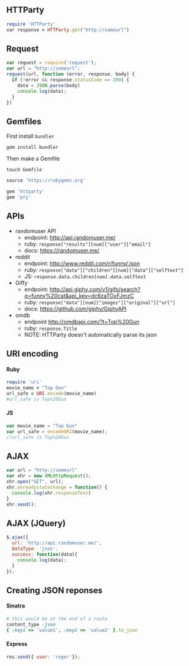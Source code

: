 ## HTTParty
```rb
require 'HTTParty'
var response = HTTParty.get("http://someurl")
```

## Request
```js
var request = require('request');
var url = "http://someurl";
request(url, function (error, response, body) {
  if (!error && response.statusCode == 200) {
    data = JSON.parse(body)
    console.log(data);
  }
})
```

## Gemfiles
First install `bundler`
```
gem install bundler
```

Then make a Gemfile
```
touch Gemfile
```

```rb
source 'https://rubygems.org'

gem 'httparty'
gem 'pry'
```


## APIs

* randomuser API
  * endpoint: http://api.randomuser.me/
  * ruby: `response["results"][num]["user"]["email"]`
  * docs: https://randomuser.me/
* reddit
  * endpoint: http://www.reddit.com/r/funny/.json
  * ruby: `response["data"]["children"][num]["data"]["selftext"]`
  * JS: `response.data.children[num].data.selftext`
* Giffy
  * endpoint: http://api.giphy.com/v1/gifs/search?q=funny%20cat&api_key=dc6zaTOxFJmzC
  * ruby: `response["data"][num]["images"]["original"]["url"]`
  * docs: https://github.com/giphy/GiphyAPI
* omdb
  * endpoint http://omdbapi.com/?t=Top%20Gun
  * ruby: `response.Title`
  * NOTE: HTTParty doesn't automatically parse its json

## URI encoding

#### Ruby
```ruby
require 'uri'
movie_name = "Top Gun"
url_safe = URI.encode(movie_name)
#url_safe is Top%20Gun
```

#### JS
```js
var movie_name = "Top Gun"
var url_safe = encodeURI(movie_name);
//url_safe is Top%20Gun
```


## AJAX
```js
var url = "http://someurl"
var xhr = new XMLHttpRequest();
xhr.open("GET", url);
xhr.onreadystatechange = function() {
  console.log(xhr.responseText)
}
xhr.send();
```

## AJAX (JQuery)
```js
$.ajax({
  url: 'http://api.randomuser.me/',
  dataType: 'json',
  success: function(data){
    console.log(data);
  }
});
```

## Creating JSON reponses

#### Sinatra
```rb
# this would be at the end of a route
content_type :json
{ :key1 => 'value1', :key2 => 'value2' }.to_json
```

#### Express
```js
res.send({ user: 'roger'});
```
